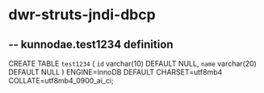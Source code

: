 # dwr-struts-jndi-dbcp
## -- kunnodae.test1234 definition

CREATE TABLE `test1234` (
  `id` varchar(10) DEFAULT NULL,
  `name` varchar(20) DEFAULT NULL
) ENGINE=InnoDB DEFAULT CHARSET=utf8mb4 COLLATE=utf8mb4_0900_ai_ci;

